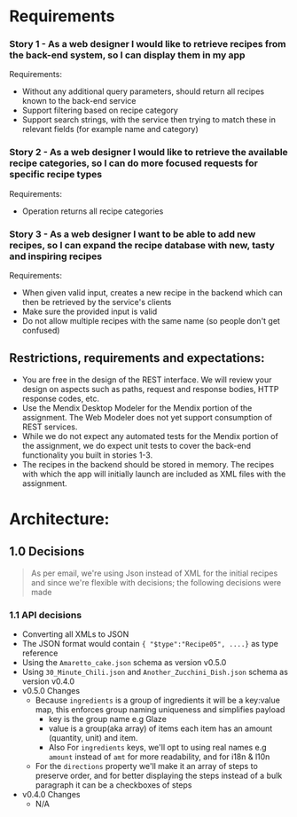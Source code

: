 # Requirements

### Story 1 - As a web designer I would like to retrieve recipes from the back-end system, so I can display them in my app

Requirements:

- Without any additional query parameters, should return all recipes known to the back-end service
- Support filtering based on recipe category
- Support search strings, with the service then trying to match these in relevant fields (for example name and category)

### Story 2 - As a web designer I would like to retrieve the available recipe categories, so I can do more focused requests for specific recipe types

Requirements:

- Operation returns all recipe categories

### Story 3 - As a web designer I want to be able to add new recipes, so I can expand the recipe database with new, tasty and inspiring recipes

Requirements:

- When given valid input, creates a new recipe in the backend which can then be retrieved by the service's clients
- Make sure the provided input is valid
- Do not allow multiple recipes with the same name (so people don't get confused)

## Restrictions, requirements and expectations:

- You are free in the design of the REST interface. We will review your design on aspects such as paths, request and
  response bodies, HTTP response codes, etc.
- Use the Mendix Desktop Modeler for the Mendix portion of the assignment. The Web Modeler does not yet support
  consumption of REST services.
- While we do not expect any automated tests for the Mendix portion of the assignment, we do expect unit tests to cover
  the back-end functionality you built in stories 1-3.
- The recipes in the backend should be stored in memory. The recipes with which the app will initially launch are
  included as XML files with the assignment.

# Architecture:

## 1.0 Decisions

> As per email, we're using Json instead of XML for the initial recipes and since we're flexible with decisions;
> the following decisions were made

### 1.1 API decisions

* Converting all XMLs to JSON
* The JSON format would contain `{ "$type":"Recipe05", ....}` as type reference
* Using the `Amaretto_cake.json` schema as version v0.5.0
* Using `30_Minute_Chili.json` and `Another_Zucchini_Dish.json` schema as version v0.4.0
* v0.5.0 Changes
    * Because `ingredients` is a group of ingredients it will be a key:value map, this enforces group naming uniqueness and simplifies payload
        * key is the group name e.g Glaze
        * value is a group(aka array) of items each item has an amount (quantity, unit) and item.
        * Also For `ingredients` keys, we'll opt to using real names e.g `amount` instead of `amt` for more readability,
          and for i18n & l10n
    * For the `directions` property we'll make it an array of steps to preserve order, and for better displaying the steps instead of a bulk paragraph it can be a checkboxes of steps
* v0.4.0 Changes
    * N/A
  